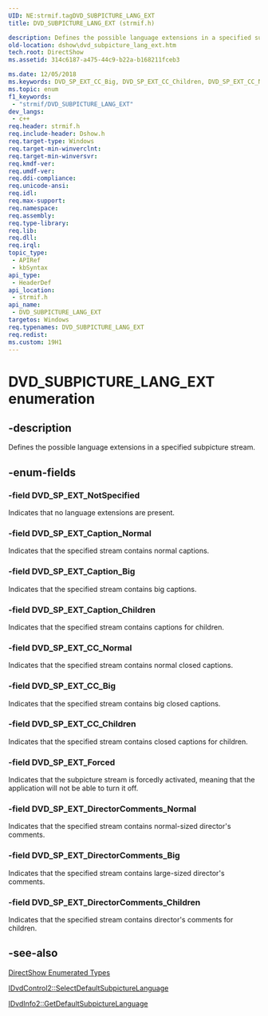```yaml
---
UID: NE:strmif.tagDVD_SUBPICTURE_LANG_EXT
title: DVD_SUBPICTURE_LANG_EXT (strmif.h)

description: Defines the possible language extensions in a specified subpicture stream.
old-location: dshow\dvd_subpicture_lang_ext.htm
tech.root: DirectShow
ms.assetid: 314c6187-a475-44c9-b22a-b168211fceb3

ms.date: 12/05/2018
ms.keywords: DVD_SP_EXT_CC_Big, DVD_SP_EXT_CC_Children, DVD_SP_EXT_CC_Normal, DVD_SP_EXT_Caption_Big, DVD_SP_EXT_Caption_Children, DVD_SP_EXT_Caption_Normal, DVD_SP_EXT_DirectorComments_Big, DVD_SP_EXT_DirectorComments_Children, DVD_SP_EXT_DirectorComments_Normal, DVD_SP_EXT_Forced, DVD_SP_EXT_NotSpecified, DVD_SUBPICTURE_LANG_EXT, DVD_SUBPICTURE_LANG_EXT , DVD_SUBPICTURE_LANG_EXT enumeration [DirectShow], DVD_SUBPICTURE_LANG_EXTEnumeration, dshow.dvd_subpicture_lang_ext, strmif/DVD_SP_EXT_CC_Big, strmif/DVD_SP_EXT_CC_Children, strmif/DVD_SP_EXT_CC_Normal, strmif/DVD_SP_EXT_Caption_Big, strmif/DVD_SP_EXT_Caption_Children, strmif/DVD_SP_EXT_Caption_Normal, strmif/DVD_SP_EXT_DirectorComments_Big, strmif/DVD_SP_EXT_DirectorComments_Children, strmif/DVD_SP_EXT_DirectorComments_Normal, strmif/DVD_SP_EXT_Forced, strmif/DVD_SP_EXT_NotSpecified, strmif/DVD_SUBPICTURE_LANG_EXT
ms.topic: enum
f1_keywords: 
 - "strmif/DVD_SUBPICTURE_LANG_EXT"
dev_langs:
 - c++
req.header: strmif.h
req.include-header: Dshow.h
req.target-type: Windows
req.target-min-winverclnt: 
req.target-min-winversvr: 
req.kmdf-ver: 
req.umdf-ver: 
req.ddi-compliance: 
req.unicode-ansi: 
req.idl: 
req.max-support: 
req.namespace: 
req.assembly: 
req.type-library: 
req.lib: 
req.dll: 
req.irql: 
topic_type:
 - APIRef
 - kbSyntax
api_type:
 - HeaderDef
api_location:
 - strmif.h
api_name:
 - DVD_SUBPICTURE_LANG_EXT
targetos: Windows
req.typenames: DVD_SUBPICTURE_LANG_EXT
req.redist: 
ms.custom: 19H1
---
```


# DVD_SUBPICTURE_LANG_EXT enumeration


## -description



Defines the possible language extensions in a specified subpicture stream.




## -enum-fields




### -field DVD_SP_EXT_NotSpecified

Indicates that no language extensions are present.


### -field DVD_SP_EXT_Caption_Normal

Indicates that the specified stream contains normal captions.


### -field DVD_SP_EXT_Caption_Big

Indicates that the specified stream contains big captions.


### -field DVD_SP_EXT_Caption_Children

Indicates that the specified stream contains captions for children.


### -field DVD_SP_EXT_CC_Normal

Indicates that the specified stream contains normal closed captions.


### -field DVD_SP_EXT_CC_Big

Indicates that the specified stream contains big closed captions.


### -field DVD_SP_EXT_CC_Children

Indicates that the specified stream contains closed captions for children.


### -field DVD_SP_EXT_Forced

Indicates that the subpicture stream is forcedly activated, meaning that the application will not be able to turn it off.


### -field DVD_SP_EXT_DirectorComments_Normal

Indicates that the specified stream contains normal-sized director's comments.


### -field DVD_SP_EXT_DirectorComments_Big

Indicates that the specified stream contains large-sized director's comments.


### -field DVD_SP_EXT_DirectorComments_Children

Indicates that the specified stream contains director's comments for children. 
          


## -see-also




<a href="https://docs.microsoft.com/windows/desktop/DirectShow/directshow-enumerated-types">DirectShow Enumerated Types</a>



<a href="https://docs.microsoft.com/windows/desktop/api/strmif/nf-strmif-idvdcontrol2-selectdefaultsubpicturelanguage">IDvdControl2::SelectDefaultSubpictureLanguage</a>



<a href="https://docs.microsoft.com/windows/desktop/api/strmif/nf-strmif-idvdinfo2-getdefaultsubpicturelanguage">IDvdInfo2::GetDefaultSubpictureLanguage</a>
 

 

